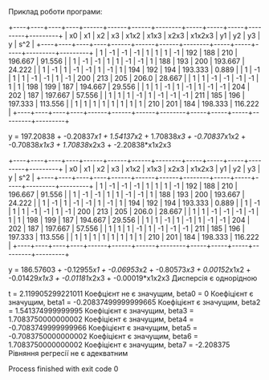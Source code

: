 
Приклад роботи програми:


+----+----+----+----+------+------+------+--------+-----+-----+-----+---------+---------+
| x0 | x1 | x2 | x3 | x1x2 | x1x3 | x2x3 | x1x2x3 |  y1 |  y2 |  y3 |    y    |   s^2   |
+----+----+----+----+------+------+------+--------+-----+-----+-----+---------+---------+
| 1  | -1 | -1 | -1 |  1   |  1   |  1   |   -1   | 192 | 188 | 210 | 196.667 |  91.556 |
| 1  | -1 | -1 | 1  |  1   |  -1  |  -1  |   1    | 188 | 193 | 200 | 193.667 |  24.222 |
| 1  | -1 | 1  | -1 |  -1  |  1   |  -1  |   1    | 194 | 192 | 194 | 193.333 |  0.889  |
| 1  | -1 | 1  | 1  |  -1  |  -1  |  1   |   -1   | 200 | 213 | 205 |  206.0  |  28.667 |
| 1  | 1  | -1 | -1 |  -1  |  -1  |  1   |   1    | 198 | 199 | 187 | 194.667 |  29.556 |
| 1  | 1  | -1 | 1  |  -1  |  1   |  -1  |   -1   | 204 | 202 | 187 | 197.667 |  57.556 |
| 1  | 1  | 1  | -1 |  1   |  -1  |  -1  |   -1   | 211 | 185 | 196 | 197.333 | 113.556 |
| 1  | 1  | 1  | 1  |  1   |  1   |  1   |   1    | 210 | 201 | 184 | 198.333 | 116.222 |
+----+----+----+----+------+------+------+--------+-----+-----+-----+---------+---------+ 

y = 197.20838 + -0.20837*x1 + 1.54137*x2 + 1.70838*x3 + -0.70837*x1x2 + -0.70838*x1x3 + 1.70838*x2x3 + -2.20838*x1x2x3 

+----+----+----+----+------+------+------+--------+-----+-----+-----+---------+---------+
| x0 | x1 | x2 | x3 | x1x2 | x1x3 | x2x3 | x1x2x3 |  y1 |  y2 |  y3 |    y    |   s^2   |
+----+----+----+----+------+------+------+--------+-----+-----+-----+---------+---------+
| 1  | -1 | -1 | -1 |  1   |  1   |  1   |   -1   | 192 | 188 | 210 | 196.667 |  91.556 |
| 1  | -1 | -1 | 1  |  1   |  -1  |  -1  |   1    | 188 | 193 | 200 | 193.667 |  24.222 |
| 1  | -1 | 1  | -1 |  -1  |  1   |  -1  |   1    | 194 | 192 | 194 | 193.333 |  0.889  |
| 1  | -1 | 1  | 1  |  -1  |  -1  |  1   |   -1   | 200 | 213 | 205 |  206.0  |  28.667 |
| 1  | 1  | -1 | -1 |  -1  |  -1  |  1   |   1    | 198 | 199 | 187 | 194.667 |  29.556 |
| 1  | 1  | -1 | 1  |  -1  |  1   |  -1  |   -1   | 204 | 202 | 187 | 197.667 |  57.556 |
| 1  | 1  | 1  | -1 |  1   |  -1  |  -1  |   -1   | 211 | 185 | 196 | 197.333 | 113.556 |
| 1  | 1  | 1  | 1  |  1   |  1   |  1   |   1    | 210 | 201 | 184 | 198.333 | 116.222 |
+----+----+----+----+------+------+------+--------+-----+-----+-----+---------+---------+ 

y = 186.57603 + -0.12955*x1 + -0.06953*x2 + -0.80573*x3 + 0.00152*x1x2 + -0.01429*x1x3 + -0.01181*x2x3 + -0.00019*x1x2x3
Дисперсія є однорідною

t =  2.119905299221011
Коефцієнт не є значущим, beta0 = 0
Коефіцієнт є значущим, beta1 = -0.20837499999999665
Коефіцієнт є значущим, beta2 = 1.541374999999995
Коефіцієнт є значущим, beta3 = 1.7083750000000002
Коефіцієнт є значущим, beta4 = -0.7083749999999966
Коефіцієнт є значущим, beta5 = -0.7083750000000002
Коефіцієнт є значущим, beta6 = 1.7083750000000002
Коефіцієнт є значущим, beta7 = -2.208375
Рівняння регресії не є адекватним

Process finished with exit code 0
